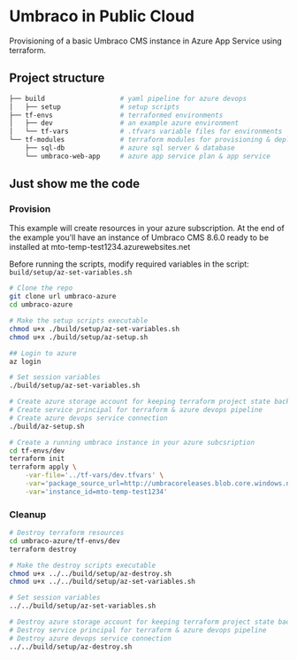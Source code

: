 # Umbraco in Public Cloud

Provisioning of a basic Umbraco CMS instance in Azure App Service using terraform.

## Project structure

```sh
├── build                   # yaml pipeline for azure devops
│   ├── setup               # setup scripts
├── tf-envs                 # terraformed environments
│   ├── dev                 # an example azure environment
│   └── tf-vars             # .tfvars variable files for environments
└── tf-modules              # terraform modules for provisioning & deploying an umbraco cms instance
    ├── sql-db              # azure sql server & database
    └── umbraco-web-app     # azure app service plan & app service
```

## Just show me the code

### Provision 

This example will create resources in your azure subscription.
At the end of the example you'll have an instance of Umbraco CMS 8.6.0 ready to be installed at
mto-temp-test1234.azurewebsites.net

Before running the scripts, modify required variables in the script: `build/setup/az-set-variables.sh`


```sh
# Clone the repo
git clone url umbraco-azure
cd umbraco-azure

# Make the setup scripts executable
chmod u+x ./build/setup/az-set-variables.sh
chmod u+x ./build/setup/az-setup.sh

## Login to azure
az login

# Set session variables
./build/setup/az-set-variables.sh

# Create azure storage account for keeping terraform project state backend files
# Create service principal for terraform & azure devops pipeline
# Create azure devops service connection
./build/az-setup.sh

# Create a running umbraco instance in your azure subcsription
cd tf-envs/dev
terraform init
terraform apply \
    -var-file='../tf-vars/dev.tfvars' \
    -var='package_source_url=http://umbracoreleases.blob.core.windows.net/download/UmbracoCms.8.6.0.zip' \
    -var='instance_id=mto-temp-test1234'
```

### Cleanup

```sh
# Destroy terraform resources
cd umbraco-azure/tf-envs/dev
terraform destroy

# Make the destroy scripts executable
chmod u+x ../../build/setup/az-destroy.sh
chmod u+x ../../build/setup/az-set-variables.sh

# Set session variables
../../build/setup/az-set-variables.sh

# Destroy azure storage account for keeping terraform project state backend files
# Destroy service principal for terraform & azure devops pipeline
# Destroy azure devops service connection
../../build/setup/az-destroy.sh
```